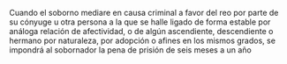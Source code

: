 Cuando el soborno mediare en causa criminal a favor del reo por parte de su cónyuge u otra persona a la que se halle ligado de forma estable por análoga relación de afectividad, o de algún ascendiente, descendiente o hermano por naturaleza, por adopción o afines en los mismos grados, se impondrá al sobornador la pena de prisión de seis meses a un año